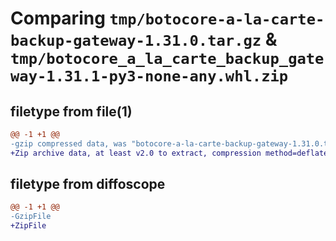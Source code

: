 # Comparing `tmp/botocore-a-la-carte-backup-gateway-1.31.0.tar.gz` & `tmp/botocore_a_la_carte_backup_gateway-1.31.1-py3-none-any.whl.zip`

## filetype from file(1)

```diff
@@ -1 +1 @@
-gzip compressed data, was "botocore-a-la-carte-backup-gateway-1.31.0.tar", last modified: Fri Jul  7 01:43:44 2023, max compression
+Zip archive data, at least v2.0 to extract, compression method=deflate
```

## filetype from diffoscope

```diff
@@ -1 +1 @@
-GzipFile
+ZipFile
```

